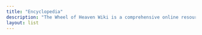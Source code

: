 ```yaml
---
title: "Encyclopedia"
description: "The Wheel of Heaven Wiki is a comprehensive online resource that serves as an extensive repository of information related to the website's core themes. It features a wide range of articles, covering various aspects of the hypothesis about the role of advanced extraterrestrial civilization in shaping human history and the development of life on Earth. It's an invaluable tool for users seeking a deeper understanding of the site's exploration of humanity's cosmic connections and origins."
layout: list
---
```

